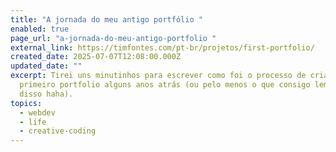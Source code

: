 ```yaml
---
title: "A jornada do meu antigo portfólio "
enabled: true
page_url: "a-jornada-do-meu-antigo-portfolio "
external_link: https://timfontes.com/pt-br/projetos/first-portfolio/
created_date: 2025-07-07T12:08:00.000Z
updated_date: ""
excerpt: Tirei uns minutinhos para escrever como foi o processo de criar meu
  primeiro portfolio alguns anos atrás (ou pelo menos o que consigo lembrar
  disso haha).
topics:
  - webdev
  - life
  - creative-coding
---
```

